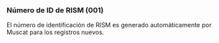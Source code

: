 ### **Número de ID de RISM (001)**

El número de identificación de RISM es generado automáticamente por Muscat para los registros nuevos.